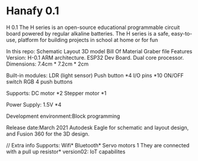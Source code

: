 # Hanafy 0.1

H 0.1
The H series is an open-source educational programmable circuit board powered by regular alkaline batteries. The H series is a safe, easy-to-use, platform for building projects in school at home or for fun

In this repo:
Schematic 
Layout
3D model
Bill Of Material
Graber file
Features
Version: H-0.1
ARM architecture.
ESP32 Dev Board. Dual core processor.  
Dimensions: 7.4cm * 7.2cm * 2cm
  
Built-in modules:
LDR (light sensor)
Push button *4
I/O pins *10
ON/OFF switch
RGB 
4 push buttons

Supports:
DC motor *2
Stepper motor *1

Power Supply: 
1.5V *4

Development environment:Block programming

Release date:March 2021
    Autodesk Eagle for schematic and layout design, and Fusion 360 for the 3D design.  


// Extra info
Supports:
  Wifi*
  Bluetooth*
  Servo motors 1
  They are connected with a pull up resistor*
version02: 
IoT capabilites

  
